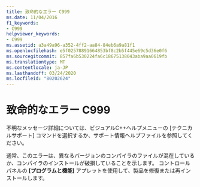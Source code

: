 ```yaml
---
title: 致命的なエラー C999
ms.date: 11/04/2016
f1_keywords:
- C999
helpviewer_keywords:
- C999
ms.assetid: a3a49a96-a352-4ff2-aa84-84eb6a9a81f1
ms.openlocfilehash: e5f02578891664853bf8c2b5f445e69c5d36e0f6
ms.sourcegitcommit: 857fa6b530224fa6c18675138043aba9aa0619fb
ms.translationtype: MT
ms.contentlocale: ja-JP
ms.lasthandoff: 03/24/2020
ms.locfileid: "80202624"
---
```

# <a name="fatal-error-c999"></a>致命的なエラー C999

不明なメッセージ詳細については、ビジュアルC++ヘルプメニューの [テクニカルサポート] コマンドを選択するか、サポート情報ヘルプファイルを参照してください。

通常、このエラーは、異なるバージョンのコンパイラのファイルが混在しているか、コンパイラのインストールが破損していることを示します。 コントロールパネルの **[プログラムと機能]** アプレットを使用して、製品を修復または再インストールします。
